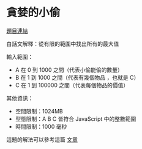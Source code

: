 # 貪婪的小偷

[題目連結](https://oj.lidemy.com/problem/1017)

白話文解釋：從有限的範圍中找出所有的最大值

輸入範圍：
- A 在 0 到 1000 之間（代表小偷能偷的數量）
- B 在 1 到 1000 之間（代表有幾個物品 ，也就是 C）
- C 在 1 到 100000 之間（代表每個物品的價值）  

其他資訊：
- 空間限制：1024MB
- 型態限制：A B C 皆符合 JavaScript 中的整數範圍
- 時間限制：1000 毫秒

這題的解法可以參考這篇 [文章](https://jubeatt.github.io/2021/12/22/greedy-thief/)
